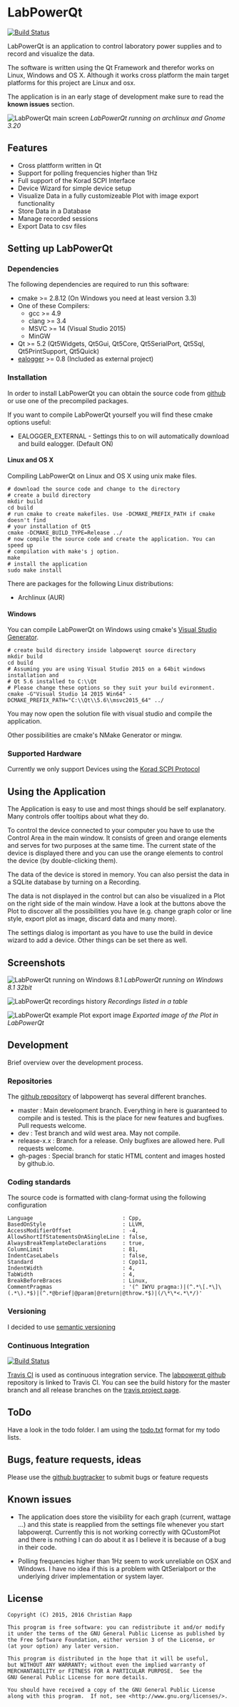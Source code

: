 # LabPowerQt

[![Build Status](https://travis-ci.org/crapp/labpowerqt.svg?branch=master)](https://travis-ci.org/crapp/labpowerqt)

LabPowerQt is an application to control laboratory power supplies and to record
and visualize the data.

The software is written using the Qt Framework and therefor works on Linux,
Windows and OS X. Although it works cross platform the main target platforms for
this project are Linux and osx.

The application is in an early stage of development make sure to read the **known
issues** section.

![LabPowerQt main screen](https://crapp.github.io/labpowerqt/labpowerqt.png)
*LabPowerQt running on archlinux and Gnome 3.20*

## Features

* Cross plattform written in Qt
* Support for polling frequencies higher than 1Hz
* Full support of the Korad SCPI Interface
* Device Wizard for simple device setup
* Visualize Data in a fully customizeable Plot with image export functionality
* Store Data in a Database
* Manage recorded sessions
* Export Data to csv files

## Setting up LabPowerQt

### Dependencies

The following dependencies are required to run this software:
* cmake >= 2.8.12 (On Windows you need at least version 3.3)
* One of these Compilers:
    * gcc >= 4.9
    * clang >= 3.4
    * MSVC >= 14 (Visual Studio 2015)
    * MinGW
* Qt >= 5.2 (Qt5Widgets, Qt5Gui, Qt5Core, Qt5SerialPort, Qt5Sql, Qt5PrintSupport, Qt5Quick)
* [ealogger](https://github.com/crapp/ealogger) >= 0.8 (Included as external project)

### Installation

In order to install LabPowerQt you can obtain the source code from [github](https://github.com/crapp/labpowerqt) or use one of the precompiled packages.

If you want to compile LabPowerQt yourself you will find these cmake options useful:

* EALOGGER_EXTERNAL - Settings this to on will automatically download and build ealogger.
  (Default ON)

#### Linux and OS X

Compiling LabPowerQt on Linux and OS X using unix make files.

```shell
# download the source code and change to the directory
# create a build directory
mkdir build
cd build
# run cmake to create makefiles. Use -DCMAKE_PREFIX_PATH if cmake doesn't find
# your installation of Qt5
cmake -DCMAKE_BUILD_TYPE=Release ../
# now compile the source code and create the application. You can speed up
# compilation with make's j option.
make
# install the application
sudo make install
```

There are packages for the following Linux distributions:

* Archlinux (AUR)

#### Windows

You can compile LabPowerQt on Windows using cmake's [Visual Studio Generator](https://cmake.org/cmake/help/latest/manual/cmake-generators.7.html#visual-studio-generators).

```shell
# create build directory inside labpowerqt source directory
mkdir build
cd build
# Assuming you are using Visual Studio 2015 on a 64bit windows installation and
# Qt 5.6 installed to C:\\Qt
# Please change these options so they suit your build evironment.
cmake -G"Visual Studio 14 2015 Win64" -DCMAKE_PREFIX_PATH="C:\\Qt\\5.6\\msvc2015_64" ../
```

You may now open the solution file with visual studio and compile the application.

Other possibilities are cmake's NMake Generator or mingw.

### Supported Hardware

Currently we only support Devices using the [Korad SCPI Protocol](http://sigrok.org/wiki/Velleman_PS3005D)

## Using the Application

The Application is easy to use and most things should be self explanatory. Many
controls offer tooltips about what they do.

To control the device connected to your computer you have to use the Control
Area in the main window. It consists of green and orange elements and serves for
two purposes at the same time. The current state of the device is displayed there
and you can use the orange elements to control the device (by double-clicking them).

The data of the device is stored in memory. You can also persist the data in a SQLite
database by turning on a Recording.

The data is not displayed in the control but can also be visualized in a Plot on 
the right side of the main window. Have a look at the buttons above the Plot to
discover all the possibilities you have (e.g. change graph color or line style,
export plot as image, discard data and many more).

The settings dialog is important as you have to use the build in device wizard to
add a device. Other things can be set there as well.

## Screenshots

![LabPowerQt running on Windows 8.1](https://crapp.github.io/labpowerqt/labpowerqt_about_win_border.png)
*LabPowerQt running on Windows 8.1 32bit*

![LabPowerQt recordings history](https://crapp.github.io/labpowerqt/labpowerqt_history.png)
*Recordings listed in a table*

![LabPowerQt example Plot export image](https://crapp.github.io/labpowerqt/labpowerqt_plot_example_export.jpg)
*Exported image of the Plot in LabPowerQt*

## Development

Brief overview over the development process.

### Repositories
The [github repository](https://github.com/crapp/labpowerqt) of labpowerqt has
several different branches.

* master      : Main development branch. Everything in here is guaranteed to
compile and is tested. This is the place for new features and bugfixes. Pull requests welcome.
* dev         : Test branch and wild west area. May not compile.
* release-x.x : Branch for a release. Only bugfixes are allowed here. Pull requests welcome.
* gh-pages    : Special branch for static HTML content and images hosted by github.io.

### Coding standards

The source code is formatted with clang-format using the following configuration

```
Language                            : Cpp,
BasedOnStyle                        : LLVM,
AccessModifierOffset                : -4,
AllowShortIfStatementsOnASingleLine : false,
AlwaysBreakTemplateDeclarations     : true,
ColumnLimit                         : 81,
IndentCaseLabels                    : false,
Standard                            : Cpp11,
IndentWidth                         : 4,
TabWidth                            : 4,
BreakBeforeBraces                   : Linux,
CommentPragmas                      : '(^ IWYU pragma:)|(^.*\[.*\]\(.*\).*$)|(^.*@brief|@param|@return|@throw.*$)|(/\*\*<.*\*/)'
```

### Versioning

I decided to use [semantic versioning](http://semver.org/)

### Continuous Integration

[![Build Status](https://travis-ci.org/crapp/labpowerqt.svg?branch=master)](https://travis-ci.org/crapp/labpowerqt)


[Travis CI](https://travis-ci.org/) is used as continuous integration service.
The [labpowerqt github](https://github.com/crapp/labpowerqt) repository is linked
to Travis CI. You can see the build history for the master branch and all release
branches on the [travis project page](https://travis-ci.org/crapp/labpowerqt).

## ToDo

Have a look in the todo folder. I am using the [todo.txt](http://todotxt.com/)
format for my todo lists.

## Bugs, feature requests, ideas

Please use the [github bugtracker](https://github.com/crapp/labpowerqt/issues)
to submit bugs or feature requests

## Known issues

* The application does store the visibility for each graph (current, wattage ...)
  and this state is reapplied from the settings file whenever you start labpowerqt.
  Currently this is not working correctly with QCustomPlot and there is nothing I
  can do about it as I believe it is because of a bug in their code.

* Polling frequencies higher than 1Hz seem to work unreliable on OSX and Windows.
	I have no idea if this is a problem with QtSerialport or the underlying driver
	implementation or system layer.

## License
```
Copyright (C) 2015, 2016 Christian Rapp

This program is free software: you can redistribute it and/or modify
it under the terms of the GNU General Public License as published by
the Free Software Foundation, either version 3 of the License, or
(at your option) any later version.

This program is distributed in the hope that it will be useful,
but WITHOUT ANY WARRANTY; without even the implied warranty of
MERCHANTABILITY or FITNESS FOR A PARTICULAR PURPOSE.  See the
GNU General Public License for more details.

You should have received a copy of the GNU General Public License
along with this program.  If not, see <http://www.gnu.org/licenses/>.
```

